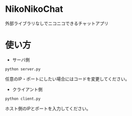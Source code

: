 # NikoNikoChat

外部ライブラリなしでニコニコできるチャットアプリ

# 使い方
- サーバ側
```
python server.py
```
任意のIP・ポートにしたい場合にはコードを変更してください。

- クライアント側
```
python client.py
```
ホスト側のIPとポートを入力してください。